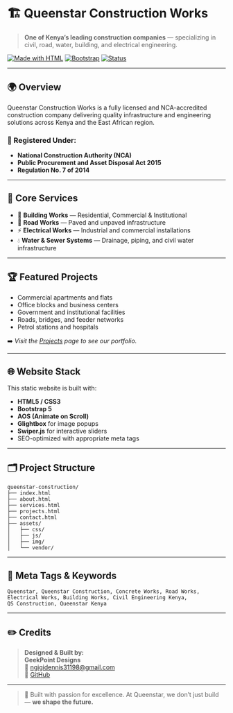 
# 🏗️ Queenstar Construction Works

> **One of Kenya’s leading construction companies** — specializing in civil, road, water, building, and electrical engineering.

[![Made with HTML](https://img.shields.io/badge/Made%20with-HTML5-orange)](#) [![Bootstrap](https://img.shields.io/badge/Styled%20with-Bootstrap-blue)](#) [![Status](https://img.shields.io/badge/Status-Live-brightgreen)](#)

---

## 🌍 Overview

Queenstar Construction Works is a fully licensed and NCA-accredited construction company delivering quality infrastructure and engineering solutions across Kenya and the East African region.

### 🔧 Registered Under:
- **National Construction Authority (NCA)**
- **Public Procurement and Asset Disposal Act 2015**
- **Regulation No. 7 of 2014**

---

## 🚧 Core Services

- 🏢 **Building Works** — Residential, Commercial & Institutional  
- 🚜 **Road Works** — Paved and unpaved infrastructure  
- ⚡ **Electrical Works** — Industrial and commercial installations  
- 💧 **Water & Sewer Systems** — Drainage, piping, and civil water infrastructure  

---

## 🏆 Featured Projects

- Commercial apartments and flats  
- Office blocks and business centers  
- Government and institutional facilities  
- Roads, bridges, and feeder networks  
- Petrol stations and hospitals  

➡️ *Visit the [Projects](projects.html) page to see our portfolio.*

---

## 🌐 Website Stack

This static website is built with:

- **HTML5 / CSS3**  
- **Bootstrap 5**  
- **AOS (Animate on Scroll)**  
- **Glightbox** for image popups  
- **Swiper.js** for interactive sliders  
- SEO-optimized with appropriate meta tags

---

## 🗂️ Project Structure

```
queenstar-construction/
├── index.html
├── about.html
├── services.html
├── projects.html
├── contact.html
├── assets/
│   ├── css/
│   ├── js/
│   ├── img/
│   └── vendor/
```

---

## 🧠 Meta Tags & Keywords

```text
Queenstar, Queenstar Construction, Concrete Works, Road Works,
Electrical Works, Building Works, Civil Engineering Kenya,
QS Construction, Queenstar Kenya
```

---

## ✏️ Credits

> **Designed & Built by:**  
**GeekPoint Designs**  
📧 ngigidennis31198@gmail.com  
🔗 [GitHub](https://github.com/TheVerifiedGeek)

---

> 🧱 Built with passion for excellence. At Queenstar, we don’t just build — **we shape the future.**
